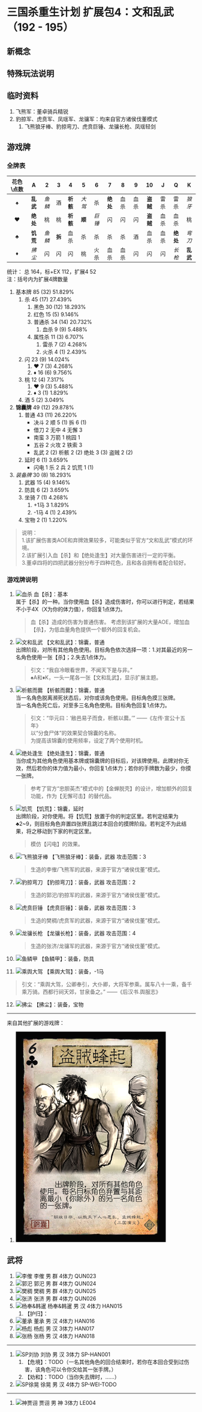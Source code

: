 # 三国杀重生计划 扩展包4：文和乱武（192 - 195）

## 新概念

## 特殊玩法说明

## 临时资料

1. 飞熊军：董卓骑兵精锐
2. 豹掠军、虎贲军、凤瑶军、龙骧军：均来自官方诸侯伐董模式
   1. 飞熊狼牙棒、豹掠弯刀、虎贲巨锤、龙骧长枪、凤瑶轻剑

## 游戏牌

### 全牌表

| 花色\点数 |   A   |   2   |   3   |   4   |   5   |   6   |   7   |   8   |   9   |  10   |   J   |   Q   |   K   |
| :-------: | :---: | :---: | :---: | :---: | :---: | :---: | :---: | :---: | :---: | :---: | :---: | :---: | :---: |
|     ♠     |**乱武**| *鱼鳞* |   酒   |**析骸**| *大驾* |   杀   |**绝处**|  血杀  |  血杀  |**盗贼**|  雷杀  |  雷杀  | *狼牙* |
|     ♥     |**绝处**|   桃   |   桃   |**析骸**| **顺** | *巨锤* |   闪   |   闪   |   闪   |**盗贼**|  血杀  |  血杀  |   桃   |
|     ♣     |**饥荒**| *鱼鳞* | **拆** |  血杀  |   杀   |   杀   |   杀   |   杀   |   酒   |  血杀  |  血杀  |**绝处**| *弯刀* |
|     ♦     | *拂尘* |   闪   |   闪   |   闪   |   桃   |  火杀  |  血杀  |  血杀  |   闪   |   闪   |   闪   | *长枪* |**乱武**|

统计： 总 164，标+EX 112，扩展4 52  
注：括号内为扩展4牌数量

1. 基本牌 85 (32) 51.829%
   1. 杀 45 (17) 27.439%
      1. 黑色 30 (12) 18.293%
      2. 红色 15 (5) 9.146%
      3. 普通杀 34 (14) 20.732%
         1. 血杀 9 (9) 5.488%
      4. 属性杀 11 (3) 6.707%
         1. 雷杀 7 (2) 4.268%
         2. 火杀 4 (1) 2.439%
   2. 闪 23 (9) 14.024%
      1. ♥ 7 (3) 4.268%
      2. ♦ 16 (6) 9.756%
   3. 桃 12 (4) 7.317%
      1. ♥ 9 (3) 5.488%
      2. ♦ 3 (1) 1.829%
   4. 酒 5 (2) 3.049%
2. **锦囊牌** 49 (12) 29.878%
   1. 普通 43 (11) 26.220%
      - 决斗 2 顺 5 (1) 拆 6 (1)
      - 借刀 2 无中 4 无懈 3
      - 南蛮 3 万箭 1 桃园 1
      - 五谷 2 火攻 2 铁索 3
      - 乱武 2 (2) 析骸 2 (2) 绝处 3 (3) 盗贼 2 (2)
   2. 延时 6 (1) 3.659%
      - 闪电 1 乐 2 兵 2 饥荒 1 (1)
3. *装备牌* 30 (8) 18.293%
   1. 武器 15 (4) 9.146%
   2. 防具 6 (2) 3.659%
   3. 坐骑 7 (1) 4.268%
      1. +1马 3 1.829%
      2. -1马 4 (1) 2.439%
   4. 宝物 2 (1) 1.220%

> 说明：  
> 1.该扩展伤害类AOE和弃牌效果较多，可能类似于官方“文和乱武”模式的环境。  
> 2.该扩展引入血【杀】和【绝处逢生】对大量伤害进行一定的平衡。  
> 3.董卓四将的四把武器分别分布于四种花色，且和各自拥有者配合较好。

### 游戏牌说明

1. ![血杀](./assets/images/cards/E4-XX-血杀.png) 血【杀】：基本  
   属于【杀】的一种。当你使用血【杀】造成伤害时，你可以进行判定，若结果不小于4X（X为你的体力值），你回复1点体力。

   > 血【杀】造成的伤害为普通伤害。
   > 考虑到该扩展的大量AOE，增加血【杀】，为低血量角色提供一个额外的回复机会。
2. ![文和乱武](./assets/images/cards/E4-SA-文和乱武.png) 【文和乱武】：锦囊，普通  
   出牌阶段，对所有其他角色使用。目标角色依次选择一项：1.对其最近的另一名角色使用一张【杀】；2.失去1点体力。

   > 引文：“我自冷眼看世界，不闻天下是与非。”  
   > ♠A和♦K，一头一尾各一张【文和乱武】，显示扩展主题。  
3. ![析骸而爨](./assets/images/cards/E4-XX-析骸而爨.png) 【析骸而爨】：锦囊，普通  
   当一名角色脱离濒死状态后，对你或该角色使用。目标角色摸三张牌。  
   当一名角色死亡后，对至多三名角色使用。目标角色回复1点体力。  

   > 引文：“华元曰：‘敝邑易子而食，析骸以爨。’” ——《左传·宣公十五年》  
   > 以“分食尸体”的效果契合锦囊的名称。  
   > 为提高该锦囊的使用频率，设定了两个使用时机。  
4. ![绝处逢生](./assets/images/cards/E4-XX-绝处逢生.png) 【绝处逢生】：锦囊，普通  
   当你成为其他角色使用基本牌或锦囊牌的目标后，对该牌使用。此牌对你无效，然后若你的体力值为最小，你回复1点体力；若你的手牌数为最少，你摸一张牌。

   > 参考了官方“忠胆英杰”模式中的【金蝉脱壳】的设计，增加额外的回复功能，作为【无懈可击】的替代品。  
5. ![饥荒](./assets/images/cards/E4-XX-饥荒.png) 【饥荒】：锦囊，延时  
   出牌阶段，对你使用。将【饥荒】放置于你的判定区里。若判定结果为♣2~9，则目标角色弃置四张牌且跳过本回合的摸牌阶段。若判定不为此结果，将之移动到下家的判定区里。

   > 模仿【闪电】的效果。  
6. ![飞熊狼牙棒](./assets/images/cards/E4-XX-飞熊狼牙棒.png) 【飞熊狼牙棒】：装备，武器 攻击范围：3  

   > 生造的李傕/飞熊军的武器，来源于官方“诸侯伐董”模式。  
7. ![豹掠弯刀](./assets/images/cards/E4-XX-豹掠弯刀.png) 【豹掠弯刀】：装备，武器 攻击范围：2  

   > 生造的郭汜/豹掠军的武器，来源于官方“诸侯伐董”模式。  
8. ![虎贲巨锤](./assets/images/cards/E4-XX-虎贲巨锤.png) 【虎贲巨锤】：装备，武器 攻击范围：3  

   > 生造的樊稠/虎贲军的武器，来源于官方“诸侯伐董”模式。  
9. ![龙骧长枪](./assets/images/cards/E4-XX-龙骧长枪.png) 【龙骧长枪】：装备，武器 攻击范围：4  

   > 生造的张济/龙骧军的武器，来源于官方“诸侯伐董”模式。  
10. ![鱼鳞甲](./assets/images/cards/E4-XX-鱼鳞甲.png) 【鱼鳞甲】：装备，防具  
11. ![乘舆大驾](./assets/images/cards/E4-XX-乘舆大驾.png) 【乘舆大驾】：装备，-1马  

   > 引文：“乘舆大驾，公卿奉引，大仆卿，大将军参乘。属车八十一乘，备千乘万骑。西都行祠天郊，甘泉备之。” ——《后汉书.舆服志》  
12. ![拂尘](./assets/images/cards/E4-XX-拂尘.png) 【拂尘】：装备，宝物  

----

来自其他扩展的游戏牌：

1. ![盗贼蜂起](./assets/images/cards/E1-C6-盗贼蜂起.png)

## 武将

1. ![李傕](./assets/images/heroes/E4-李傕.png) 李傕 男 群 4体力 QUN023
2. ![郭汜](./assets/images/heroes/E4-郭汜.png) 郭汜 男 群 4体力 QUN024
3. ![樊稠](./assets/images/heroes/E4-樊稠.png) 樊稠 男 群 4体力 QUN025
4. ![张济](./assets/images/heroes/E4-张济.png) 张济 男 群 4体力 QUN026
5. ![杨奉&韩暹](./assets/images/heroes/E4-杨奉-韩暹.png) 杨奉&韩暹 男 汉 4体力 HAN015
   1. 【护归】：
6. ![董承](./assets/images/heroes/E4-董承.png) 董承 男 汉 4体力 HAN016
7. ![杨彪](./assets/images/heroes/E4-杨彪.png) 杨彪 男 汉 3体力 HAN017
8. ![张杨](./assets/images/heroes/E4-张杨.png) 张杨 男 汉 4体力 HAN018

----

1. ![SP刘协](./assets/images/heroes/E4-SP刘协.png) 刘协 男 汉 3体力 SP-HAN001
   1. 【危境】：TODO（一名其他角色的回合结束时，若你在本回合受到过伤害，该角色可以令你交给其一张手牌。）
   2. 【劝和】：TODO（当你失去牌时，……）
2. ![SP徐晃](./assets/images/heroes/E4-SP徐晃.png) 徐晃 男 汉 4体力 SP-WEI-TODO

----

1. ![神贾诩](./assets/images/heroes/E4-神贾诩.png) 贾诩 男 神 3体力 LE004
